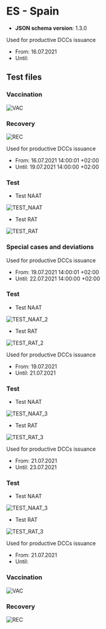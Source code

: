 # ES - Spain

* **JSON schema version**: 1.3.0

Used for productive DCCs issuance
* From: 16.07.2021
* Until:

## Test files

### Vaccination

![VAC](VAC.png)

### Recovery

![REC](REC.png)

Used for productive DCCs issuance
* From: 16.07.2021 14:00:01 +02:00
* Until: 19.07.2021 14:00:00 +02:00 

### Test

* Test NAAT

![TEST_NAAT](TEST_NAAT.png) 
* Test RAT

![TEST_RAT](TEST_RAT.png) 

### Special cases and deviations

Used for productive DCCs issuance
* From: 19.07.2021 14:00:01 +02:00 
* Until: 22.07.2021 14:00:00 +02:00 

### Test

* Test NAAT

![TEST_NAAT_2](specialcases/TEST_NAAT_2.png) 
* Test RAT

![TEST_RAT_2](specialcases/TEST_RAT_2.png) 

Used for productive DCCs issuance
* From: 19.07.2021
* Until: 21.07.2021

### Test

* Test NAAT

![TEST_NAAT_3](specialcases/TEST_NAAT_3.png) 
* Test RAT

![TEST_RAT_3](specialcases/TEST_RAT_3.png) 

Used for productive DCCs issuance
* From: 21.07.2021
* Until: 23.07.2021

### Test

* Test NAAT

![TEST_NAAT_3](specialcases/TEST_NAAT_4.png) 
* Test RAT

![TEST_RAT_3](specialcases/TEST_RAT_4.png) 

Used for productive DCCs issuance
* From: 21.07.2021
* Until: 

### Vaccination

![VAC](VAC_3.png)

### Recovery

![REC](REC_3.png)